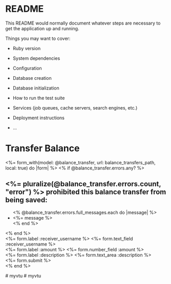 # README

This README would normally document whatever steps are necessary to get the
application up and running.

Things you may want to cover:

* Ruby version

* System dependencies

* Configuration

* Database creation

* Database initialization

* How to run the test suite

* Services (job queues, cache servers, search engines, etc.)

* Deployment instructions

* ...





<!-- app/views/balance_transfers/new.html.erb -->
<h1>Transfer Balance</h1>
<%= form_with(model: @balance_transfer, url: balance_transfers_path, local: true) do |form| %>
  <% if @balance_transfer.errors.any? %>
    <div id="error_explanation">
      <h2><%= pluralize(@balance_transfer.errors.count, "error") %> prohibited this balance transfer from being saved:</h2>
      <ul>
        <% @balance_transfer.errors.full_messages.each do |message| %>
          <li><%= message %></li>
        <% end %>
      </ul>
    </div>
  <% end %>
  <div class="field">
    <%= form.label :receiver_username %>
    <%= form.text_field :receiver_username %>
  </div>
  <div class="field">
    <%= form.label :amount %>
    <%= form.number_field :amount %>
  </div>
  <div class="field">
    <%= form.label :description %>
    <%= form.text_area :description %>
  </div>
  <div class="actions">
    <%= form.submit %>
  </div>
<% end %>

#   m y v t u  
 #   m y v t u  
 